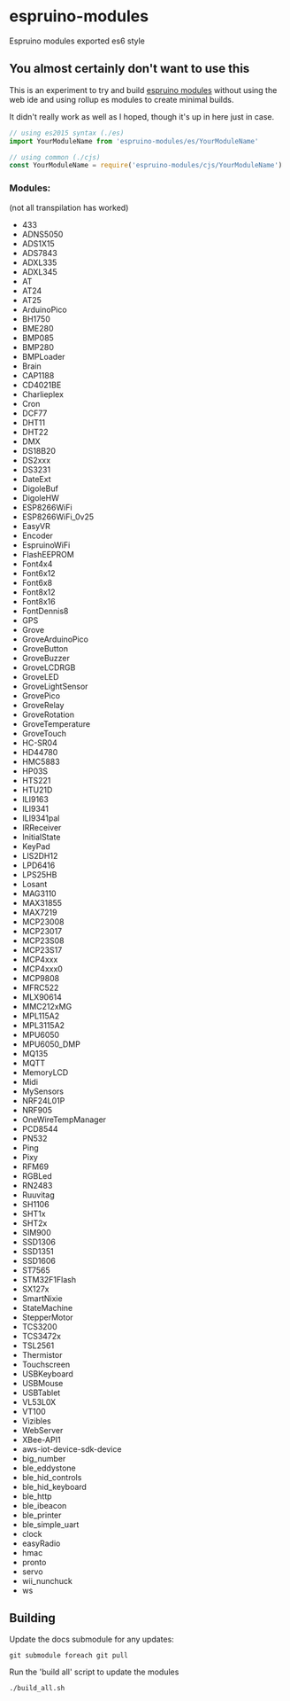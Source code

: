 # espruino-modules

Espruino modules exported es6 style

## You almost certainly don't want to use this

This is an experiment to try and build [espruino modules](https://www.espruino.com/Modules) without using the web ide and using rollup es modules to create minimal builds.

It didn't really work as well as I hoped, though it's up in here just in case.

```js
// using es2015 syntax (./es)
import YourModuleName from 'espruino-modules/es/YourModuleName'

// using common (./cjs)
const YourModuleName = require('espruino-modules/cjs/YourModuleName')
```

### Modules:

(not all transpilation has worked)

* 433
* ADNS5050
* ADS1X15
* ADS7843
* ADXL335
* ADXL345
* AT
* AT24
* AT25
* ArduinoPico
* BH1750
* BME280
* BMP085
* BMP280
* BMPLoader
* Brain
* CAP1188
* CD4021BE
* Charlieplex
* Cron
* DCF77
* DHT11
* DHT22
* DMX
* DS18B20
* DS2xxx
* DS3231
* DateExt
* DigoleBuf
* DigoleHW
* ESP8266WiFi
* ESP8266WiFi_0v25
* EasyVR
* Encoder
* EspruinoWiFi
* FlashEEPROM
* Font4x4
* Font6x12
* Font6x8
* Font8x12
* Font8x16
* FontDennis8
* GPS
* Grove
* GroveArduinoPico
* GroveButton
* GroveBuzzer
* GroveLCDRGB
* GroveLED
* GroveLightSensor
* GrovePico
* GroveRelay
* GroveRotation
* GroveTemperature
* GroveTouch
* HC-SR04
* HD44780
* HMC5883
* HP03S
* HTS221
* HTU21D
* ILI9163
* ILI9341
* ILI9341pal
* IRReceiver
* InitialState
* KeyPad
* LIS2DH12
* LPD6416
* LPS25HB
* Losant
* MAG3110
* MAX31855
* MAX7219
* MCP23008
* MCP23017
* MCP23S08
* MCP23S17
* MCP4xxx
* MCP4xxx0
* MCP9808
* MFRC522
* MLX90614
* MMC212xMG
* MPL115A2
* MPL3115A2
* MPU6050
* MPU6050_DMP
* MQ135
* MQTT
* MemoryLCD
* Midi
* MySensors
* NRF24L01P
* NRF905
* OneWireTempManager
* PCD8544
* PN532
* Ping
* Pixy
* RFM69
* RGBLed
* RN2483
* Ruuvitag
* SH1106
* SHT1x
* SHT2x
* SIM900
* SSD1306
* SSD1351
* SSD1606
* ST7565
* STM32F1Flash
* SX127x
* SmartNixie
* StateMachine
* StepperMotor
* TCS3200
* TCS3472x
* TSL2561
* Thermistor
* Touchscreen
* USBKeyboard
* USBMouse
* USBTablet
* VL53L0X
* VT100
* Vizibles
* WebServer
* XBee-API1
* aws-iot-device-sdk-device
* big_number
* ble_eddystone
* ble_hid_controls
* ble_hid_keyboard
* ble_http
* ble_ibeacon
* ble_printer
* ble_simple_uart
* clock
* easyRadio
* hmac
* pronto
* servo
* wii_nunchuck
* ws


## Building

Update the docs submodule for any updates:

`git submodule foreach git pull`

Run the 'build all' script to update the modules

`./build_all.sh`
